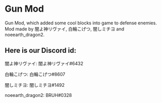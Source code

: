 # Gun Mod
Gun Mod, which added some cool blocks into game to defense enemies. Mod made by 闇よ神リヴァイ, 白輪こげつ, 闇しミチヨ and noeearth_dragon2.

## Here is our Discord id:

闇よ神リヴァイ: 闇よ神リヴァイ#6432

白輪こげつ: 白輪こげつ#8607

闇しミチヨ: 闇しミチヨ#1492

noeearth_dragon2: BRUH#0328
